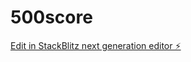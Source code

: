 # 500score

[Edit in StackBlitz next generation editor ⚡️](https://stackblitz.com/~/github.com/davestanyer/500score)